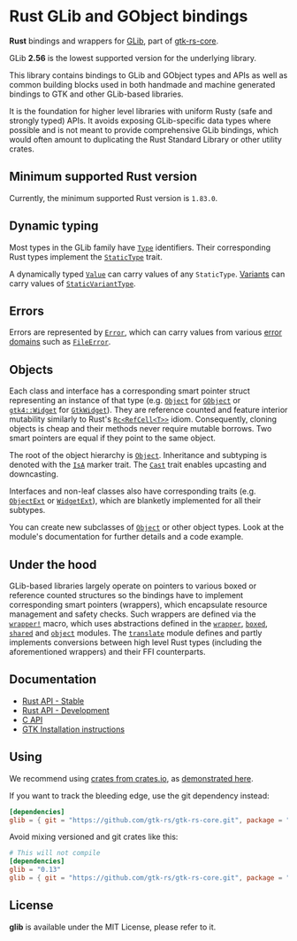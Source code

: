 # Rust GLib and GObject bindings

__Rust__ bindings and wrappers for [GLib](https://docs.gtk.org/glib/), part of [gtk-rs-core](https://github.com/gtk-rs/gtk-rs-core).

GLib __2.56__ is the lowest supported version for the underlying library.

This library contains bindings to GLib and GObject types and APIs as well as
common building blocks used in both handmade and machine generated
bindings to GTK and other GLib-based libraries.

It is the foundation for higher level libraries with uniform Rusty (safe and
strongly typed) APIs. It avoids exposing GLib-specific data types where
possible and is not meant to provide comprehensive GLib bindings, which
would often amount to duplicating the Rust Standard Library or other utility
crates.

## Minimum supported Rust version

Currently, the minimum supported Rust version is `1.83.0`.

## Dynamic typing

Most types in the GLib family have [`Type`] identifiers.
Their corresponding Rust types implement the [`StaticType`] trait.

A dynamically typed [`Value`] can carry values of any `StaticType`.
[Variants][`Variant`] can carry values of [`StaticVariantType`].

## Errors

Errors are represented by [`Error`], which can
carry values from various [error domains](error::ErrorDomain) such as
[`FileError`].

## Objects

Each class and interface has a corresponding smart pointer struct
representing an instance of that type (e.g. [`Object`] for [`GObject`] or
[`gtk4::Widget`] for [`GtkWidget`]). They are reference counted and feature
interior mutability similarly to Rust's
[`Rc<RefCell<T>>`]
idiom. Consequently, cloning objects is cheap and their methods never require
mutable borrows. Two smart pointers are equal if they point to the same
object.

The root of the object hierarchy is [`Object`].
Inheritance and subtyping is denoted with the [`IsA`]
marker trait. The [`Cast`] trait enables upcasting
and downcasting.

Interfaces and non-leaf classes also have corresponding traits (e.g.
[`ObjectExt`] or [`WidgetExt`]), which are blanketly implemented for all
their subtypes.

You can create new subclasses of [`Object`] or other object types. Look at
the module's documentation for further details and a code example.

## Under the hood

GLib-based libraries largely operate on pointers to various boxed or
reference counted structures so the bindings have to implement corresponding
smart pointers (wrappers), which encapsulate resource management and safety
checks. Such wrappers are defined via the
[`wrapper!`] macro, which uses abstractions
defined in the [`wrapper`], [`boxed`],
[`shared`] and [`object`][mod@object] modules.
The [`translate`] module defines and partly implements
conversions between high level Rust types (including the aforementioned
wrappers) and their FFI counterparts.

## Documentation

 * [Rust API - Stable](https://gtk-rs.org/gtk-rs-core/stable/latest/docs/glib/)
 * [Rust API - Development](https://gtk-rs.org/gtk-rs-core/git/docs/glib)
 * [C API](https://docs.gtk.org/glib/)
 * [GTK Installation instructions](https://www.gtk.org/docs/installations/)

## Using

We recommend using [crates from crates.io](https://crates.io/keywords/gtk-rs),
as [demonstrated here](https://gtk-rs.org/#using).

If you want to track the bleeding edge, use the git dependency instead:

```toml
[dependencies]
glib = { git = "https://github.com/gtk-rs/gtk-rs-core.git", package = "glib" }
```

Avoid mixing versioned and git crates like this:

```toml
# This will not compile
[dependencies]
glib = "0.13"
glib = { git = "https://github.com/gtk-rs/gtk-rs-core.git", package = "glib" }
```

## License

__glib__ is available under the MIT License, please refer to it.

[`Type`]: https://gtk-rs.org/gtk-rs-core/stable/latest/docs/glib/types/struct.Type.html
[`StaticType`]: https://gtk-rs.org/gtk-rs-core/stable/latest/docs/glib/types/trait.StaticType.html
[`Value`]: https://gtk-rs.org/gtk-rs-core/stable/latest/docs/glib/value/struct.Value.html
[`Variant`]: https://gtk-rs.org/gtk-rs-core/stable/latest/docs/glib/variant/struct.Variant.html
[`StaticVariantType`]: https://gtk-rs.org/gtk-rs-core/stable/latest/docs/glib/variant/trait.StaticVariantType.html
[`Error`]: https://gtk-rs.org/gtk-rs-core/stable/latest/docs/glib/error/struct.Error.html
[`FileError`]: https://gtk-rs.org/gtk-rs-core/stable/latest/docs/glib/enum.FileError.html
[`Object`]: https://gtk-rs.org/gtk-rs-core/stable/latest/docs/glib/object/struct.Object.html
[`GObject`]: https://docs.gtk.org/gobject/class.Object.html
[`gtk4::Widget`]: https://gtk-rs.org/gtk4-rs/stable/latest/docs/gtk4/struct.Widget.html
[`GtkWidget`]: https://docs.gtk.org/gtk4/class.Widget.html
[`Rc<RefCell<T>>`]: https://doc.rust-lang.org/stable/core/cell/index.html#introducing-mutability-inside-of-something-immutable
[`IsA`]: https://gtk-rs.org/gtk-rs-core/stable/latest/docs/glib/object/trait.IsA.html
[`Cast`]: https://gtk-rs.org/gtk-rs-core/stable/latest/docs/glib/object/trait.Cast.html
[`ObjectExt`]: https://gtk-rs.org/gtk-rs-core/stable/latest/docs/glib/object/trait.ObjectExt.html
[`WidgetExt`]: https://gtk-rs.org/gtk4-rs/stable/latest/docs/gtk4/prelude/trait.WidgetExt.html
[`wrapper!`]: https://gtk-rs.org/gtk-rs-core/stable/latest/docs/glib/macro.wrapper.html
[`wrapper`]: https://gtk-rs.org/gtk-rs-core/stable/latest/docs/glib/wrapper/index.html
[`boxed`]: https://gtk-rs.org/gtk-rs-core/stable/latest/docs/glib/boxed/index.html
[`shared`]: https://gtk-rs.org/gtk-rs-core/stable/latest/docs/glib/shared/index.html
[mod@object]: https://gtk-rs.org/gtk-rs-core/stable/latest/docs/glib/object/index.html
[`translate`]: https://gtk-rs.org/gtk-rs-core/stable/latest/docs/glib/translate/index.html